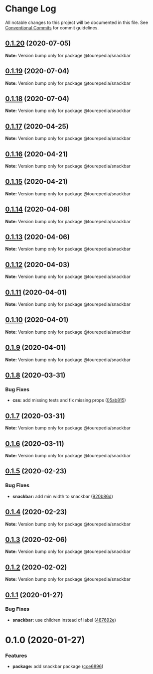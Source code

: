 # Change Log

All notable changes to this project will be documented in this file.
See [Conventional Commits](https://conventionalcommits.org) for commit guidelines.

## [0.1.20](https://github.com/tourepedia/tp-ui/compare/@tourepedia/snackbar@0.1.19...@tourepedia/snackbar@0.1.20) (2020-07-05)

**Note:** Version bump only for package @tourepedia/snackbar





## [0.1.19](https://github.com/tourepedia/tp-ui/compare/@tourepedia/snackbar@0.1.18...@tourepedia/snackbar@0.1.19) (2020-07-04)

**Note:** Version bump only for package @tourepedia/snackbar





## [0.1.18](https://github.com/tourepedia/tp-ui/compare/@tourepedia/snackbar@0.1.17...@tourepedia/snackbar@0.1.18) (2020-07-04)

**Note:** Version bump only for package @tourepedia/snackbar





## [0.1.17](https://github.com/tourepedia/tp-ui/compare/@tourepedia/snackbar@0.1.16...@tourepedia/snackbar@0.1.17) (2020-04-25)

**Note:** Version bump only for package @tourepedia/snackbar





## [0.1.16](https://github.com/tourepedia/tp-ui/compare/@tourepedia/snackbar@0.1.15...@tourepedia/snackbar@0.1.16) (2020-04-21)

**Note:** Version bump only for package @tourepedia/snackbar





## [0.1.15](https://github.com/tourepedia/tp-ui/compare/@tourepedia/snackbar@0.1.14...@tourepedia/snackbar@0.1.15) (2020-04-21)

**Note:** Version bump only for package @tourepedia/snackbar





## [0.1.14](https://github.com/tourepedia/tp-ui/compare/@tourepedia/snackbar@0.1.13...@tourepedia/snackbar@0.1.14) (2020-04-08)

**Note:** Version bump only for package @tourepedia/snackbar





## [0.1.13](https://github.com/tourepedia/tp-ui/compare/@tourepedia/snackbar@0.1.12...@tourepedia/snackbar@0.1.13) (2020-04-06)

**Note:** Version bump only for package @tourepedia/snackbar





## [0.1.12](https://github.com/tourepedia/tp-ui/compare/@tourepedia/snackbar@0.1.11...@tourepedia/snackbar@0.1.12) (2020-04-03)

**Note:** Version bump only for package @tourepedia/snackbar





## [0.1.11](https://github.com/tourepedia/tp-ui/compare/@tourepedia/snackbar@0.1.10...@tourepedia/snackbar@0.1.11) (2020-04-01)

**Note:** Version bump only for package @tourepedia/snackbar





## [0.1.10](https://github.com/tourepedia/tp-ui/compare/@tourepedia/snackbar@0.1.9...@tourepedia/snackbar@0.1.10) (2020-04-01)

**Note:** Version bump only for package @tourepedia/snackbar





## [0.1.9](https://github.com/tourepedia/tp-ui/compare/@tourepedia/snackbar@0.1.8...@tourepedia/snackbar@0.1.9) (2020-04-01)

**Note:** Version bump only for package @tourepedia/snackbar





## [0.1.8](https://github.com/tourepedia/tp-ui/compare/@tourepedia/snackbar@0.1.7...@tourepedia/snackbar@0.1.8) (2020-03-31)


### Bug Fixes

* **css:** add missing tests and fix missing props ([05ab815](https://github.com/tourepedia/tp-ui/commit/05ab815))





## [0.1.7](https://github.com/tourepedia/tp-ui/compare/@tourepedia/snackbar@0.1.6...@tourepedia/snackbar@0.1.7) (2020-03-31)

**Note:** Version bump only for package @tourepedia/snackbar





## [0.1.6](https://github.com/tourepedia/tp-ui/compare/@tourepedia/snackbar@0.1.5...@tourepedia/snackbar@0.1.6) (2020-03-11)

**Note:** Version bump only for package @tourepedia/snackbar





## [0.1.5](https://github.com/tourepedia/tp-ui/compare/@tourepedia/snackbar@0.1.4...@tourepedia/snackbar@0.1.5) (2020-02-23)


### Bug Fixes

* **snackbar:** add min width to snackbar ([920b86d](https://github.com/tourepedia/tp-ui/commit/920b86d))





## [0.1.4](https://github.com/tourepedia/tp-ui/compare/@tourepedia/snackbar@0.1.3...@tourepedia/snackbar@0.1.4) (2020-02-23)

**Note:** Version bump only for package @tourepedia/snackbar





## [0.1.3](https://github.com/tourepedia/tp-ui/compare/@tourepedia/snackbar@0.1.2...@tourepedia/snackbar@0.1.3) (2020-02-06)

**Note:** Version bump only for package @tourepedia/snackbar





## [0.1.2](https://github.com/tourepedia/tp-ui/compare/@tourepedia/snackbar@0.1.1...@tourepedia/snackbar@0.1.2) (2020-02-02)

**Note:** Version bump only for package @tourepedia/snackbar





## [0.1.1](https://github.com/tourepedia/tp-ui/compare/@tourepedia/snackbar@0.1.0...@tourepedia/snackbar@0.1.1) (2020-01-27)


### Bug Fixes

* **snackbar:** use children instead of label ([487692e](https://github.com/tourepedia/tp-ui/commit/487692e))





# 0.1.0 (2020-01-27)


### Features

* **package:** add snackbar package ([cce6896](https://github.com/tourepedia/tp-ui/commit/cce6896))
